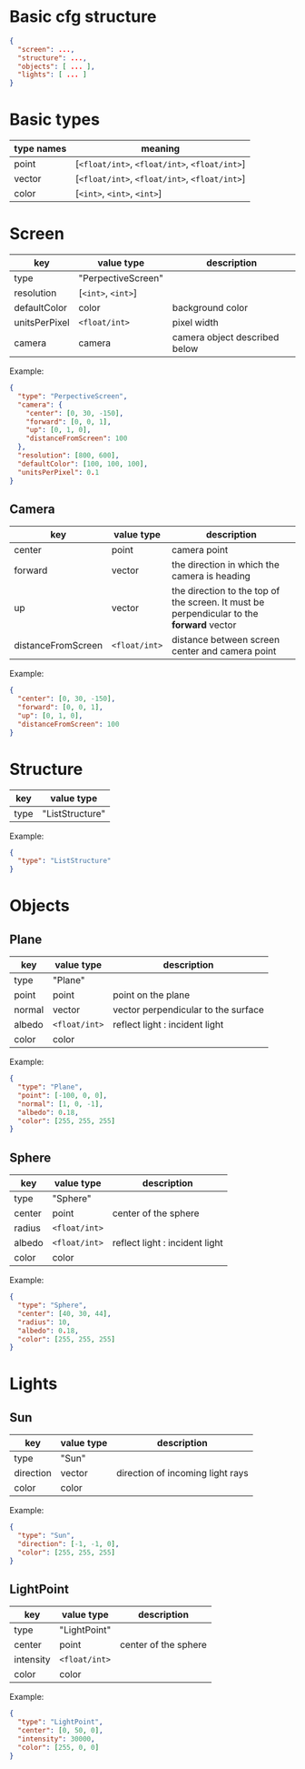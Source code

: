# Basic cfg structure
```json
{
  "screen": ...,
  "structure": ...,
  "objects": [ ... ],
  "lights": [ ... ]
}
```


# Basic types
| type names | meaning                                       |
| ---------- | --------------------------------------------- |
| point      | [`<float/int>`, `<float/int>`, `<float/int>`] |
| vector     | [`<float/int>`, `<float/int>`, `<float/int>`] |
| color      | [`<int>`, `<int>`, `<int>`]                   |


# Screen
| key           | value type         | description                   |
| ------------- | ------------------ | ----------------------------- |
| type          | "PerpectiveScreen" |                               |
| resolution    | [`<int>`, `<int>`] |                               |
| defaultColor  | color              | background color              |
| unitsPerPixel | `<float/int>`      | pixel width                   |
| camera        | camera             | camera object described below |

Example:
```json
{
  "type": "PerpectiveScreen",
  "camera": {
    "center": [0, 30, -150],
    "forward": [0, 0, 1],
    "up": [0, 1, 0],
    "distanceFromScreen": 100
  },
  "resolution": [800, 600],
  "defaultColor": [100, 100, 100],
  "unitsPerPixel": 0.1
}
```

## Camera
| key                | value type    | description                                                                                |
| ------------------ | ------------- | ------------------------------------------------------------------------------------------ |
| center             | point         | camera point                                                                               |
| forward            | vector        | the direction in which the camera is heading                                               |
| up                 | vector        | the direction to the top of the screen. It must be perpendicular to the **forward** vector |
| distanceFromScreen | `<float/int>` | distance between screen center and camera point                                            |

Example:
```json
{
  "center": [0, 30, -150],
  "forward": [0, 0, 1],
  "up": [0, 1, 0],
  "distanceFromScreen": 100
}
```


# Structure
| key  | value type      |
| ---- | --------------- |
| type | "ListStructure" |

Example:
```json
{
  "type": "ListStructure"
}
```


# Objects

## Plane
| key    | value type    | description                         |
| ------ | ------------- | ----------------------------------- |
| type   | "Plane"       |                                     |
| point  | point         | point on the plane                  |
| normal | vector        | vector perpendicular to the surface |
| albedo | `<float/int>` | reflect light : incident light      |
| color  | color         |                                     |

Example:
```json
{
  "type": "Plane",
  "point": [-100, 0, 0],
  "normal": [1, 0, -1],
  "albedo": 0.18,
  "color": [255, 255, 255]
}
```

## Sphere
| key    | value type    | description                    |
| ------ | ------------- | ------------------------------ |
| type   | "Sphere"      |                                |
| center | point         | center of the sphere           |
| radius | `<float/int>` |                                |
| albedo | `<float/int>` | reflect light : incident light |
| color  | color         |                                |

Example:
```json
{
  "type": "Sphere",
  "center": [40, 30, 44],
  "radius": 10,
  "albedo": 0.18,
  "color": [255, 255, 255]
}
```


# Lights

## Sun
| key       | value type | description                      |
| --------- | ---------- | -------------------------------- |
| type      | "Sun"      |                                  |
| direction | vector     | direction of incoming light rays |
| color     | color      |                                  |

Example:
```json
{
  "type": "Sun",
  "direction": [-1, -1, 0],
  "color": [255, 255, 255]
}
```

## LightPoint
| key       | value type    | description          |
| --------- | ------------- | -------------------- |
| type      | "LightPoint"  |                      |
| center    | point         | center of the sphere |
| intensity | `<float/int>` |                      |
| color     | color         |                      |

Example:
```json
{
  "type": "LightPoint",
  "center": [0, 50, 0],
  "intensity": 30000,
  "color": [255, 0, 0]
}
```
